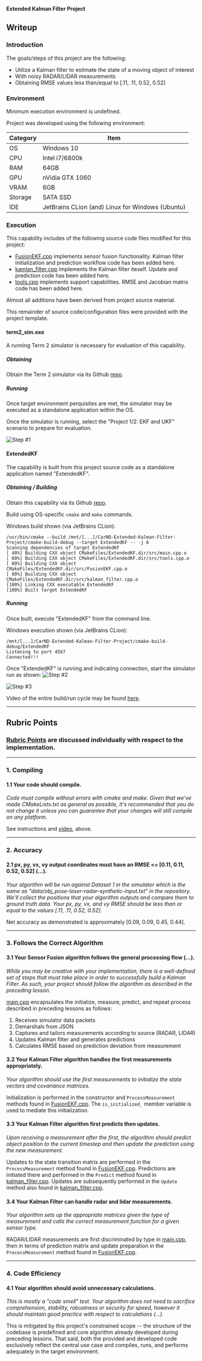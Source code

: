 **Extended Kalman Filter Project**

## Writeup

### Introduction

The goals/steps of this project are the following:

* Utilize a Kalman filter to estimate the state of a moving object of interest
* With noisy RADAR/LIDAR measurements
* Obtaining RMSE values less than/equal to [.11, .11, 0.52, 0.52]

### Environment

Minimum execution environment is undefined.

Project was developed using the following environment:

| Category | Item        |
|----------|-------------|
| OS       | Windows 10 |
| CPU      | Intel i7/6800k |
| RAM      | 64GB |
| GPU      | nVidia GTX 1060 |
| VRAM     | 6GB |
| Storage  | SATA SSD |
| IDE      | JetBrains CLion (and) Linux for Windows (Ubuntu) |

### Execution

This capability includes of the following source code files modified for this project:
* [FusionEKF.cpp](./src/FusionEKF.cpp) implements sensor fusion functionality. Kalman filter initialization and prediction workflow code has been added here.
* [kamlan_filter.cpp](./src/kamlan_filter.cpp) implements the Kalman filter iteself. Update and prediction code has been added here.
* [tools.cpp](./src/tools.cpp) implements support capabilities. RMSE and Jacobian matrix code has been added here.

Almost all additions have been derived from project source material.

This remainder of source code/configuration files were provided with the project template.

#### term2_sim.exe

A running Term 2 simulator is necessary for evaluation of this capability.

##### Obtaining

Obtain the Term 2 simulator via its Github [repo](https://github.com/udacity/self-driving-car-sim/releases/).

##### Running

Once target environment perquisites are met, the simulator may be executed as a standalone application within the OS.

Once the simulator is running, select the "Project 1/2: EKF and UKF" scenario to prepare for evaluation.

![Step #1](./media/images/term2-sim-1.png)

#### ExtendedKF

The capability is built from this project source code as a standalone application named "ExtendedKF".

##### Obtaining / Building

Obtain this capability via its Github [repo](https://github.com/michael-kitchin/CarND-Extended-Kalman-Filter-Project).

Build using OS-specific `cmake` and `make` commands.

Windows build shown (via JetBrains CLion):
```
/usr/bin/cmake --build /mnt/[...]/CarND-Extended-Kalman-Filter-Project/cmake-build-debug --target ExtendedKF -- -j 6
Scanning dependencies of target ExtendedKF
[ 40%] Building CXX object CMakeFiles/ExtendedKF.dir/src/main.cpp.o
[ 60%] Building CXX object CMakeFiles/ExtendedKF.dir/src/tools.cpp.o
[ 80%] Building CXX object CMakeFiles/ExtendedKF.dir/src/FusionEKF.cpp.o
[ 80%] Building CXX object CMakeFiles/ExtendedKF.dir/src/kalman_filter.cpp.o
[100%] Linking CXX executable ExtendedKF
[100%] Built target ExtendedKF
```

##### Running

Once built, execute "ExtendedKF" from the command line.

Windows execution shown (via JetBrains CLion):
```
/mnt/[...]/CarND-Extended-Kalman-Filter-Project/cmake-build-debug/ExtendedKF
Listening to port 4567
Connected!!!
```

Once "ExtendedKF" is running and indicating connection, start the simulator run as shown:
![Step #2](./media/images/run-start-1.png)

![Step #3](./media/images/run-stop-1.png)

Video of the entire build/run cycle may be found [here](./media/videos/build-and-run-1.mp4).

---

## Rubric Points

### [Rubric Points](https://review.udacity.com/#!/rubrics/748/view) are discussed individually with respect to the implementation.

---

### 1. Compiling

#### 1.1 Your code should compile.

_Code must compile without errors with cmake and make. Given that we've made CMakeLists.txt as general as possible, it's recommended that you do not change it unless you can guarantee that your changes will still compile on any platform._

See instructions and [video](./media/videos/build-and-run-1.mp4), above.

---

### 2. Accuracy

#### 2.1 px, py, vx, vy output coordinates must have an RMSE <= [0.11, 0.11, 0.52, 0.52] (...).

_Your algorithm will be run against Dataset 1 in the simulator which is the same as "data/obj_pose-laser-radar-synthetic-input.txt" in the repository. We'll collect the positions that your algorithm outputs and compare them to ground truth data. Your px, py, vx, and vy RMSE should be less than or equal to the values [.11, .11, 0.52, 0.52]._

Net accuracy as demonstrated is approximately [0.09, 0.09, 0.45, 0.44].

---

### 3. Follows the Correct Algorithm

#### 3.1 Your Sensor Fusion algorithm follows the general processing flow (...).

_While you may be creative with your implementation, there is a well-defined set of steps that must take place in order to successfully build a Kalman Filter. As such, your project should follow the algorithm as described in the preceding lesson._

[main.cpp](./src/main.cpp) encapsulates the initialize, measure, predict, and repeat process described in preceding lessons as follows:
1. Receives simulator data packets
1. Demarshals from JSON
1. Captures and tailors measurements according to source (RADAR, LIDAR)
1. Updates Kalman filter and generates predictions
1. Calculates RMSE based on prediction deviation from measurement

#### 3.2 Your Kalman Filter algorithm handles the first measurements appropriately.

_Your algorithm should use the first measurements to initialize the state vectors and covariance matrices._

Initialization is performed in the constructor and `ProcessMeasurement` methods found in [FusionEKF.cpp](./src/FusionEKF.cpp). The `is_initialized_` member variable is used to mediate this initialization.

#### 3.3 Your Kalman Filter algorithm first predicts then updates.

_Upon receiving a measurement after the first, the algorithm should predict object position to the current timestep and then update the prediction using the new measurement._

Updates to the state transition matrix are performed in the `ProcessMeasurement` method found in [FusionEKF.cpp](./src/FusionEKF.cpp). Predictions are initiated there and performed in the `Predict` method found in [kalman_filter.cpp](./src/kalman_filter.cpp). Updates are subsequently performed in the `Update` method also found in [kalman_filter.cpp](./src/kalman_filter.cpp).

#### 3.4 Your Kalman Filter can handle radar and lidar measurements.

_Your algorithm sets up the appropriate matrices given the type of measurement and calls the correct measurement function for a given sensor type._

RADAR/LIDAR measurements are first discriminated by type in [main.cpp](./src/main.cpp), then in terms of prediction matrix and update preparation in the `ProcessMeasurement` method found in [FusionEKF.cpp](./src/FusionEKF.cpp).

---

### 4. Code Efficiency

#### 4.1 Your algorithm should avoid unnecessary calculations.

_This is mostly a "code smell" test. Your algorithm does not need to sacrifice comprehension, stability, robustness or security for speed, however it should maintain good practice with respect to calculations (...)._

This is mitigated by this project's constrained scope -- the structure of the codebase is predefined and core algorithm already developed during preceding lessons. That said, both the provided and developed code exclusively reflect the central use case and compiles, runs, and performs adequately in the target environment.